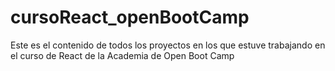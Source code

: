 # cursoReact_openBootCamp
Este es el contenido de todos los proyectos en los que estuve trabajando en el curso de React de la Academia de Open Boot Camp
